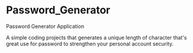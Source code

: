 # Password_Generator
Password Generator Application

A simple coding projects that generates a unique length of character that's great use for password to strengthen your personal account security.

